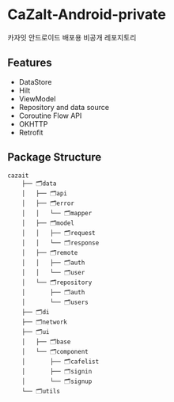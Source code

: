 # CaZaIt-Android-private
카자잇 안드로이드 배포용 비공개 레포지토리

## Features
* DataStore
* Hilt
* ViewModel
* Repository and data source
* Coroutine Flow API
* OKHTTP
* Retrofit

## Package Structure
```
cazait
    ├── 🗂️data
    │   ├── 🗂️api
    │   ├── 🗂️error
    │   │   └── 🗂️mapper
    │   ├── 🗂️model
    │   │   ├── 🗂️request
    │   │   └── 🗂️response
    │   ├── 🗂️remote
    │   │   ├── 🗂️auth
    │   │   └── 🗂️user
    │   └── 🗂️repository
    │       ├── 🗂️auth
    │       └── 🗂️users
    ├── 🗂️di
    ├── 🗂️network
    ├── 🗂️ui
    │   ├── 🗂️base
    │   └── 🗂️component
    │       ├── 🗂️cafelist
    │       ├── 🗂️signin
    │       └── 🗂️signup
    └── 🗂️utils
```

